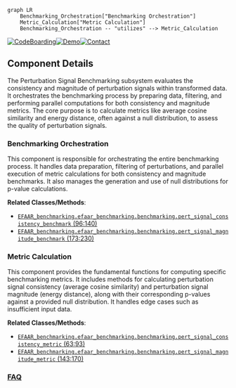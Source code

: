 ```mermaid
graph LR
    Benchmarking_Orchestration["Benchmarking Orchestration"]
    Metric_Calculation["Metric Calculation"]
    Benchmarking_Orchestration -- "utilizes" --> Metric_Calculation
```
[![CodeBoarding](https://img.shields.io/badge/Generated%20by-CodeBoarding-9cf?style=flat-square)](https://github.com/CodeBoarding/GeneratedOnBoardings)[![Demo](https://img.shields.io/badge/Try%20our-Demo-blue?style=flat-square)](https://www.codeboarding.org/demo)[![Contact](https://img.shields.io/badge/Contact%20us%20-%20contact@codeboarding.org-lightgrey?style=flat-square)](mailto:contact@codeboarding.org)

## Component Details

The Perturbation Signal Benchmarking subsystem evaluates the consistency and magnitude of perturbation signals within transformed data. It orchestrates the benchmarking process by preparing data, filtering, and performing parallel computations for both consistency and magnitude metrics. The core purpose is to calculate metrics like average cosine similarity and energy distance, often against a null distribution, to assess the quality of perturbation signals.

### Benchmarking Orchestration
This component is responsible for orchestrating the entire benchmarking process. It handles data preparation, filtering of perturbations, and parallel execution of metric calculations for both consistency and magnitude benchmarks. It also manages the generation and use of null distributions for p-value calculations.


**Related Classes/Methods**:

- <a href="https://github.com/recursionpharma/EFAAR_benchmarking/blob/master/efaar_benchmarking/benchmarking.py#L96-L140" target="_blank" rel="noopener noreferrer">`EFAAR_benchmarking.efaar_benchmarking.benchmarking.pert_signal_consistency_benchmark` (96:140)</a>
- <a href="https://github.com/recursionpharma/EFAAR_benchmarking/blob/master/efaar_benchmarking/benchmarking.py#L173-L230" target="_blank" rel="noopener noreferrer">`EFAAR_benchmarking.efaar_benchmarking.benchmarking.pert_signal_magnitude_benchmark` (173:230)</a>


### Metric Calculation
This component provides the fundamental functions for computing specific benchmarking metrics. It includes methods for calculating perturbation signal consistency (average cosine similarity) and perturbation signal magnitude (energy distance), along with their corresponding p-values against a provided null distribution. It handles edge cases such as insufficient input data.


**Related Classes/Methods**:

- <a href="https://github.com/recursionpharma/EFAAR_benchmarking/blob/master/efaar_benchmarking/benchmarking.py#L63-L93" target="_blank" rel="noopener noreferrer">`EFAAR_benchmarking.efaar_benchmarking.benchmarking.pert_signal_consistency_metric` (63:93)</a>
- <a href="https://github.com/recursionpharma/EFAAR_benchmarking/blob/master/efaar_benchmarking/benchmarking.py#L143-L170" target="_blank" rel="noopener noreferrer">`EFAAR_benchmarking.efaar_benchmarking.benchmarking.pert_signal_magnitude_metric` (143:170)</a>




### [FAQ](https://github.com/CodeBoarding/GeneratedOnBoardings/tree/main?tab=readme-ov-file#faq)